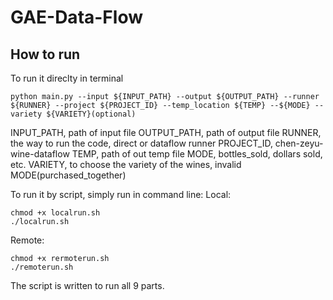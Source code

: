 # GAE-Data-Flow

## How to run

To run it direclty in terminal
```
python main.py --input ${INPUT_PATH} --output ${OUTPUT_PATH} --runner ${RUNNER} --project ${PROJECT_ID} --temp_location ${TEMP} --${MODE} --variety ${VARIETY}(optional)
```

INPUT_PATH, path of input file
OUTPUT_PATH, path of output file
RUNNER, the way to run the code, direct or dataflow runner
PROJECT_ID, chen-zeyu-wine-dataflow
TEMP, path of out temp file
MODE, bottles_sold, dollars sold, etc.
VARIETY, to choose the variety of the wines, invalid MODE(purchased_together)


To run it by script, simply run in command line:
Local:
```
chmod +x localrun.sh
./localrun.sh
```

Remote:
```
chmod +x rermoterun.sh
./remoterun.sh
```

The script is written to run all 9 parts.
